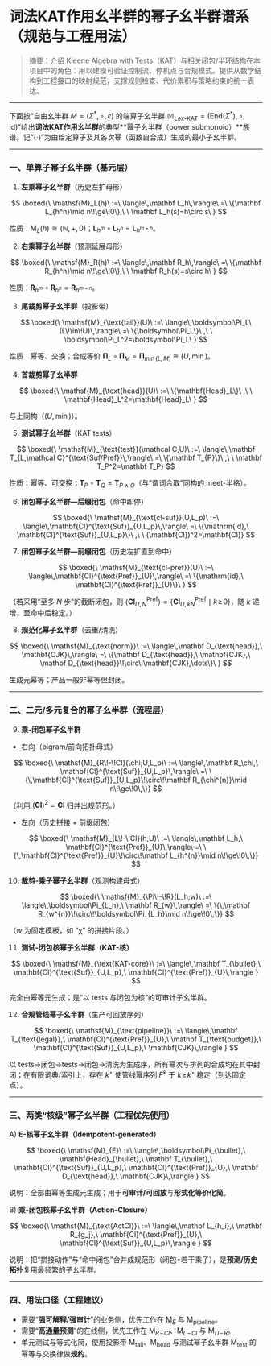 ﻿# **词法KAT作用幺半群的幂子幺半群谱系（规范与工程用法）**
> 摘要：介绍 Kleene Algebra with Tests（KAT）与相关闭包/半环结构在本项目中的角色：用以建模可验证控制流、停机点与合规模式。提供从数学结构到工程接口的映射规范，支撑规则检查、代价累积与策略约束的统一表达。

---

下面按“自由幺半群 $M=(\Sigma^*,\circ,\varepsilon)$ 的端算子幺半群 $\mathbb{M}_{\text{Lex-KAT}}=(\mathrm{End}(\Sigma^*),\circ,\mathrm{id})$”给出**词法KAT作用幺半群**的典型**幂子幺半群（power submonoid）**族谱。记“⟨·⟩”为由给定算子及其各次幂（函数自合成）生成的最小子幺半群。

---

### 一、**单算子幂子幺半群（基元层）**

1. **左乘幂子幺半群**（历史左扩母形）

$$
\boxed{\ \mathsf{M}_L(h)\ :=\ \langle\,\mathbf L_h\,\rangle\ =\ \{\mathbf L_{h^n}\mid n\!\ge\!0\},\ \ \mathbf L_h(s)=h\circ s\ }
$$

性质：$\mathsf{M}_L(h)\cong(\mathbb N,+,0)$；$\mathbf L_{h^{m}}\circ \mathbf L_{h^{n}}=\mathbf L_{h^{m+n}}$。

2. **右乘幂子幺半群**（预测延展母形）

$$
\boxed{\ \mathsf{M}_R(h)\ :=\ \langle\,\mathbf R_h\,\rangle\ =\ \{\mathbf R_{h^n}\mid n\!\ge\!0\},\ \ \mathbf R_h(s)=s\circ h\ }
$$

性质：$\mathbf R_{h^{m}}\circ \mathbf R_{h^{n}}=\mathbf R_{h^{m+n}}$。

3. **尾裁剪幂子幺半群**（投影带）

$$
\boxed{\ \mathsf{M}_{\text{tail}}(U)\ :=\ \langle\,\boldsymbol\Pi_L\ (L\!\in\!U)\,\rangle\ =\ \{\boldsymbol\Pi_L\}\ ,\ \ \boldsymbol\Pi_L^2=\boldsymbol\Pi_L\ }
$$

性质：幂等、交换；合成等价 $\boldsymbol\Pi_L\circ\boldsymbol\Pi_M=\boldsymbol\Pi_{\min(L,M)}\ \cong\ (U,\min)$。

4. **首裁剪幂子幺半群**

$$
\boxed{\ \mathsf{M}_{\text{head}}(U)\ :=\ \{\mathbf{Head}_L\}\ ,\ \ \mathbf{Head}_L^2=\mathbf{Head}_L\ }
$$

与上同构（$(U,\min)$）。

5. **测试幂子幺半群**（KAT tests）

$$
\boxed{\ \mathsf{M}_{\text{test}}(\mathcal C,U)\ :=\ \langle\,\mathbf T_{L,\mathcal C}^{\text{Suf/Pref}}\,\rangle\ =\ \{\mathbf T_{P}\}\ ,\ \ \mathbf T_P^2=\mathbf T_P}
$$

性质：幂等、可交换；$\mathbf T_P\circ\mathbf T_Q=\mathbf T_{P\wedge Q}$（与“谓词合取”同构的 meet-半格）。

6. **闭包幂子幺半群—后缀闭包**（命中即停）

$$
\boxed{\ \mathsf{M}_{\text{cl-suf}}(U,L_p)\ :=\ \langle\,\mathbf{Cl}^{\text{Suf}}_{U,L_p}\,\rangle\ =\ \{\mathrm{id},\ \mathbf{Cl}^{\text{Suf}}_{U,L_p}\}\ ,\ \ (\mathbf{Cl})^2=\mathbf{Cl}}
$$

7. **闭包幂子幺半群—前缀闭包**（历史左扩直到命中）

$$
\boxed{\ \mathsf{M}_{\text{cl-pref}}(U)\ :=\ \langle\,\mathbf{Cl}^{\text{Pref}}_{U}\,\rangle\ =\ \{\mathrm{id},\ \mathbf{Cl}^{\text{Pref}}_{U}\}\ }
$$

（若采用“至多 $N$ 步”的截断闭包，则 $\langle\mathbf{Cl}^{\text{Pref}}_{U,N}\rangle=\{\mathbf{Cl}^{\text{Pref}}_{U,kN}\mid k\!\ge\!0\}$，随 $k$ 递增，至命中后稳定。）

8. **规范化幂子幺半群**（去重/清洗）

$$
\boxed{\ \mathsf{M}_{\text{norm}}\ :=\ \langle\,\mathbf D_{\text{head}},\ \mathbf{CJK}\,\rangle\ =\ \{\mathbf D_{\text{head}},\ \mathbf{CJK},\ \mathbf D_{\text{head}}\!\circ\!\mathbf{CJK},\dots\}\ }
$$

生成元幂等；产品一般非幂等但封闭。

---

### 二、**二元/多元复合的幂子幺半群（流程层）**

9. **乘-闭包幂子幺半群**

* 右向（bigram/前向拓扑母式）

$$
\boxed{\ \mathsf{M}_{R\!-\!Cl}(\chi;U,L_p)\ :=\ \langle\,\mathbf R_\chi,\ \mathbf{Cl}^{\text{Suf}}_{U,L_p}\,\rangle\ =\ \{\,\mathbf{Cl}^{\text{Suf}}_{U,L_p}\!\circ\!\mathbf R_{\chi^{n}}\mid n\!\ge\!0\,\}}
$$

（利用 $(\mathbf{Cl})^2=\mathbf{Cl}$ 归并出规范形。）

* 左向（历史拼接 + 前缀闭包）

$$
\boxed{\ \mathsf{M}_{L\!-\!Cl}(h;U)\ :=\ \langle\,\mathbf L_h,\ \mathbf{Cl}^{\text{Pref}}_{U}\,\rangle\ =\ \{\,\mathbf{Cl}^{\text{Pref}}_{U}\!\circ\!\mathbf L_{h^{n}}\mid n\!\ge\!0\,\}}
$$

10. **裁剪-乘子幂子幺半群**（观测构建母式）

$$
\boxed{\ \mathsf{M}_{\Pi\!-\!R}(L_h;w)\ :=\ \langle\,\boldsymbol\Pi_{L_h},\ \mathbf R_{w}\,\rangle\ =\ \{\,\mathbf R_{w^{n}}\!\circ\!\boldsymbol\Pi_{L_h}\mid n\!\ge\!0\,\}}
$$

（$w$ 为固定模板，如 “<sep>χ<eos>” 的拼接片段。）

11. **测试-闭包核幂子幺半群（KAT-核）**

$$
\boxed{\ \mathsf{M}_{\text{KAT-core}}\ :=\ \langle\,\mathbf T_{\bullet},\ \mathbf{Cl}^{\text{Suf}}_{U,L_p},\ \mathbf{Cl}^{\text{Pref}}_{U}\,\rangle }
$$

完全由幂等元生成；是“以 tests 与闭包为核”的可审计子幺半群。

12. **合规管线幂子幺半群**（生产可回放序列）

$$
\boxed{\ \mathsf{M}_{\text{pipeline}}\ :=\ \langle\,\mathbf T_{\text{legal}},\ \mathbf{Cl}^{\text{Pref}}_{U},\ \mathbf T_{\text{budget}},\ \mathbf{Cl}^{\text{Suf}}_{U,L_p},\ \mathbf{CJK}\,\rangle }
$$

以 tests→闭包→tests→闭包→清洗为生成序，所有幂次与排列的合成均在其中封闭；在有限词典/索引上，存在 $k^\star$ 使管线幂序列 $F^{k}$ 于 $k\!\ge\!k^\star$ 稳定（到达固定点）。

---

### 三、**两类“核级”幂子幺半群（工程优先使用）**

A) **E-核幂子幺半群（Idempotent-generated）**

$$
\boxed{\ \mathsf{M}_{E}\ :=\ \langle\,\boldsymbol\Pi_{\bullet},\ \mathbf{Head}_{\bullet},\ \mathbf T_{\bullet},\ \mathbf{Cl}^{\text{Suf}}_{U,L_p},\ \mathbf{Cl}^{\text{Pref}}_{U},\ \mathbf D_{\text{head}},\ \mathbf{CJK}\,\rangle }
$$

说明：全部由幂等生成元生成；用于**可审计/可回放**与**形式化等价化简**。

B) **乘-闭包核幂子幺半群（Action-Closure）**

$$
\boxed{\ \mathsf{M}_{\text{ActCl}}\ :=\ \langle\,\mathbf L_{h_i},\ \mathbf R_{g_j},\ \mathbf{Cl}^{\text{Pref}}_{U},\ \mathbf{Cl}^{\text{Suf}}_{U,L_p}\,\rangle }
$$

说明：把“拼接动作”与“命中闭包”合并成规范形（闭包∘若干乘子），是**预测/历史拓扑**复用最频繁的子幺半群。

---

### 四、**用法口径（工程建议）**

* 需要“**强可解释/强审计**”的业务侧，优先工作在 $\mathsf{M}_{E}$ 与 $\mathsf{M}_{\text{pipeline}}$。
* 需要“**高通量预测**”的在线侧，优先工作在 $\mathsf{M}_{R\!-\!Cl}$、$\mathsf{M}_{L\!-\!Cl}$ 与 $\mathsf{M}_{\Pi\!-\!R}$。
* 单元测试与等式化简，使用投影带 $\mathsf{M}_{\text{tail}}$、$\mathsf{M}_{\text{head}}$ 与测试幂子幺半群 $\mathsf{M}_{\text{test}}$ 的幂等与交换律做**规约**。

